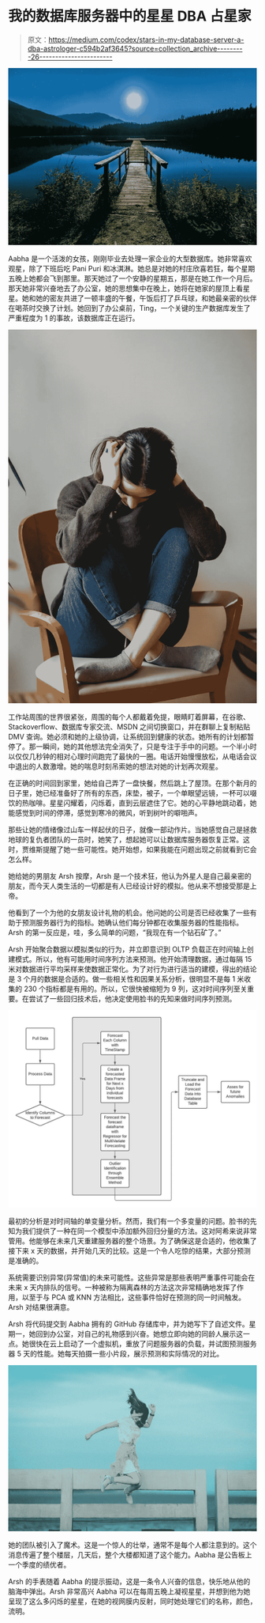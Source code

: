 # 我的数据库服务器中的星星 DBA 占星家

> 原文：<https://medium.com/codex/stars-in-my-database-server-a-dba-astrologer-c594b2af3645?source=collection_archive---------26----------------------->

![](img/861f384f221da682d91c8cd8ae411d79.png)

Aabha 是一个活泼的女孩，刚刚毕业去处理一家企业的大型数据库。她非常喜欢观星，除了下班后吃 Pani Puri 和冰淇淋。她总是对她的村庄欣喜若狂，每个星期五晚上她都会飞到那里。那天她过了一个安静的星期五，那是在她工作一个月后。那天她非常兴奋地去了办公室，她的思想集中在晚上，她将在她家的屋顶上看星星。她和她的密友共进了一顿丰盛的午餐，午饭后打了乒乓球，和她最亲密的伙伴在喝茶时交换了计划。她回到了办公桌前，Ting，一个关键的生产数据库发生了严重程度为 1 的事故，该数据库正在运行。

![](img/6933ddcf44e0cdc71e6e60a7e2fa9609.png)

工作站周围的世界很紧张，周围的每个人都戴着免提，眼睛盯着屏幕，在谷歌、Stackoverflow、数据库专家交流、MSDN 之间切换窗口，并在群聊上复制粘贴 DMV 查询。她必须和她的上级协调，让系统回到健康的状态。她所有的计划都暂停了。那一瞬间，她的其他想法完全消失了，只是专注于手中的问题。一个半小时以仅仅几秒钟的相对心理时间跑完了最快的一圈。电话开始慢慢放松，从电话会议中退出的人数激增。她的喘息时刻吊索她的想法对她的计划再次观星。

在正确的时间回到家里，她给自己弄了一盘快餐，然后跳上了屋顶。在那个新月的日子里，她已经准备好了所有的东西，床垫，被子，一个单眼望远镜，一杯可以啜饮的热咖啡。星星闪耀着，闪烁着，直到云层遮住了它。她的心平静地跳动着，她能感觉到时间的停滞，感觉到寒冷的微风，听到树叶的噼啪声。

那些让她的情绪像过山车一样起伏的日子，就像一部动作片。当她感觉自己是拯救地球的复仇者团队的一员时，她笑了，想起她可以让数据库服务器恢复正常。这时，贾维斯提醒了她一些可能性。她开始想，如果我能在问题出现之前就看到它会怎么样。

她给她的男朋友 Arsh 按摩，Arsh 是一个技术狂，他认为外星人是自己最亲密的朋友，而今天人类生活的一切都是有人已经设计好的模拟。他从来不想接受那是上帝。

他看到了一个为他的女朋友设计礼物的机会。他问她的公司是否已经收集了一些有助于预测服务器行为的指标。她确认他们每分钟都在收集服务器的性能指标。Arsh 的第一反应是，哇，多么简单的问题，“我现在有一个钻石矿了。”

Arsh 开始聚合数据以模拟类似的行为，并立即意识到 OLTP 负载正在时间轴上创建模式。所以，他有可能用时间序列方法来预测。他开始清理数据，通过每隔 15 米对数据进行平均采样来使数据正常化。为了对行为进行适当的建模，得出的结论是 3 个月的数据是合适的。做一些相关性和因果关系分析，很明显不是每 1 米收集的 230 个指标都是有用的。所以，它很快被缩短为 9 列，这对时间序列至关重要。在尝试了一些回归技术后，他决定使用脸书的先知来做时间序列预测。

![](img/431a3b9da9295a7d3736ac458f239fae.png)

最初的分析是对时间轴的单变量分析。然而，我们有一个多变量的问题。脸书的先知为我们提供了一种在同一个模型中添加额外回归分量的方法。这对阿希来说非常管用。他能够在未来几天重建服务器的整个场景。为了确保这是合适的，他收集了接下来 x 天的数据，并开始几天的比较。这是一个令人吃惊的结果，大部分预测是准确的。

系统需要识别异常(异常值)的未来可能性。这些异常是那些表明严重事件可能会在未来 x 天内排队的信号。一种被称为隔离森林的方法这次非常精确地发挥了作用，以至于与 PCA 或 KNN 方法相比，这些事件恰好在预测的同一时间触发。Arsh 对结果很满意。

Arsh 将代码提交到 Aabha 拥有的 GitHub 存储库中，并为她写下了自述文件。星期一，她回到办公室，对自己的礼物感到兴奋。她想立即向她的同龄人展示这一点。她很快在云上启动了一个虚拟机，重放了问题服务器的负载，并试图预测服务器 5 天的性能。她每天拍摄一些小片段，展示预测和实际情况的对比。

![](img/ff0e225bcaf809394a2f7e19f071046c.png)

她的团队被引入了魔术。这是一个惊人的壮举，通常不是每个人都注意到的。这个消息传遍了整个楼层，几天后，整个大楼都知道了这个能力。Aabha 是公告板上一个季度的绩优者。

Arsh 的手表随着 Aabha 的提示振动，这是一条令人兴奋的信息，快乐地从他的脑海中弹出。Arsh 非常高兴 Aabha 可以在每周五晚上凝视星星，并想到他为她呈现了这么多闪烁的星星，在她的视网膜内反射，同时她处理它们的名称，颜色，流明。
